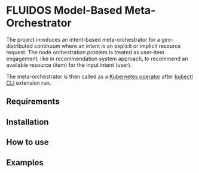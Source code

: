 # FLUIDOS Model-Based Meta-Orchestrator

The project inroduces an intent-based meta-orchestrator for a geo-distributed continuum where an intent is an explicit or implicit resource request. The node orchestration problem is treated as user-item engagement, like in recommendation system approach, to recommend an available resource (item) for the input intent (user).

The meta-orchestrator is then called as a [Kubernetes operator](https://kopf.readthedocs.io/en/stable/) after [kubectl CLI](https://github.com/fluidos-project/kubectl-fluidos-plugin) extension run.

## Requirements

## Installation

## How to use

## Examples


